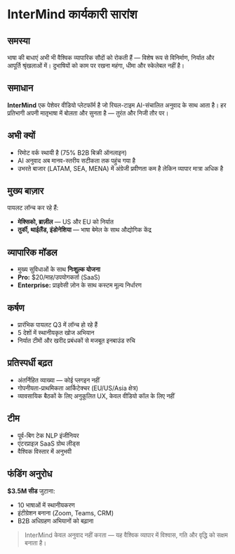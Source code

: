 # InterMind कार्यकारी सारांश <Badge type="warning" text="draft" />

## समस्या

भाषा की बाधाएं अभी भी वैश्विक व्यापारिक सौदों को रोकती हैं — विशेष रूप से विनिर्माण, निर्यात और आपूर्ति श्रृंखलाओं में। दुभाषियों को काम पर रखना महंगा, धीमा और स्केलेबल नहीं है।

## समाधान

**InterMind** एक पेशेवर वीडियो प्लेटफॉर्म है जो रियल-टाइम AI-संचालित अनुवाद के साथ आता है। हर प्रतिभागी अपनी मातृभाषा में बोलता और सुनता है — तुरंत और निजी तौर पर।

## अभी क्यों

- रिमोट वर्क स्थायी है (75% B2B बिक्री ऑनलाइन)
- AI अनुवाद अब मानव-स्तरीय सटीकता तक पहुंच गया है
- उभरते बाजार (LATAM, SEA, MENA) में अंग्रेजी प्रवीणता कम है लेकिन व्यापार मात्रा अधिक है

## मुख्य बाज़ार

पायलट लॉन्च कर रहे हैं:

- **मेक्सिको, ब्राज़ील** — US और EU को निर्यात
- **तुर्की, थाईलैंड, इंडोनेशिया** — भाषा बेमेल के साथ औद्योगिक केंद्र

## व्यापारिक मॉडल

- मुख्य सुविधाओं के साथ **निःशुल्क योजना**
- **Pro:** \$20/माह/उपयोगकर्ता (SaaS)
- **Enterprise:** प्राइवेसी ज़ोन के साथ कस्टम मूल्य निर्धारण

## कर्षण

- प्रारंभिक पायलट Q3 में लॉन्च हो रहे हैं
- 5 देशों में स्थानीयकृत खोज अभियान
- निर्यात टीमों और खरीद प्रबंधकों से मजबूत इनबाउंड रुचि

## प्रतिस्पर्धी बढ़त

- अंतर्निहित व्याख्या — कोई प्लगइन नहीं
- गोपनीयता-प्राथमिकता आर्किटेक्चर (EU/US/Asia क्षेत्र)
- व्यावसायिक बैठकों के लिए अनुकूलित UX, केवल वीडियो कॉल के लिए नहीं

## टीम

- पूर्व-बिग टेक NLP इंजीनियर
- एंटरप्राइज़ SaaS ग्रोथ लीड्स
- वैश्विक विस्तार में अनुभवी

## फंडिंग अनुरोध

**$3.5M सीड** जुटाना:

- 10 भाषाओं में स्थानीयकरण
- इंटीग्रेशन बनाना (Zoom, Teams, CRM)
- B2B अधिग्रहण अभियानों को बढ़ाना

> InterMind केवल अनुवाद नहीं करता — यह वैश्विक व्यापार में विश्वास, गति और वृद्धि को सक्षम बनाता है।